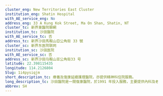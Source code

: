 ```yaml
---
cluster_eng: New Territories East Cluster
institution_eng: Shatin Hospital
with_AE_service_eng: No
address_eng: 33 A Kung Kok Street, Ma On Shan, Shatin, NT
cluster_tc: 新界東醫院聯網
institution_tc: 沙田醫院
with_AE_service_tc: 否
address_tc: 新界沙田馬鞍山亞公角街 33 號
cluster_sc: 新界东医院联网
institution_sc: 沙田医院
with_AE_service_sc: 否
address_sc: 新界沙田马鞍山亚公角街33 号
latitude: 22.398115435
longitude: 114.2126804
Slug: 1i4pysiqjm
short_description_tc: 療養及復康延續護理醫院，亦提供精神科住院服務。
long_description_tc: 沙田醫院是一間復康醫院，於1991 年投入服務，主要提供內科及老人科、紓緩治療科、外科、老人精神科及成人精神科，亦設有睡眠檢查室及提供精神科社區外展服務。
abbrev: SH
---
```

